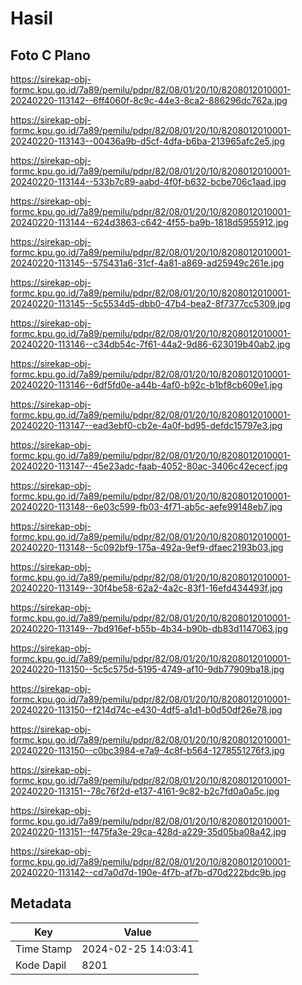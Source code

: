 # Hasil

## Foto C Plano

https://sirekap-obj-formc.kpu.go.id/7a89/pemilu/pdpr/82/08/01/20/10/8208012010001-20240220-113142--6ff4060f-8c9c-44e3-8ca2-886296dc762a.jpg

https://sirekap-obj-formc.kpu.go.id/7a89/pemilu/pdpr/82/08/01/20/10/8208012010001-20240220-113143--00436a9b-d5cf-4dfa-b6ba-213965afc2e5.jpg

https://sirekap-obj-formc.kpu.go.id/7a89/pemilu/pdpr/82/08/01/20/10/8208012010001-20240220-113144--533b7c89-aabd-4f0f-b632-bcbe706c1aad.jpg

https://sirekap-obj-formc.kpu.go.id/7a89/pemilu/pdpr/82/08/01/20/10/8208012010001-20240220-113144--624d3863-c642-4f55-ba9b-1818d5955912.jpg

https://sirekap-obj-formc.kpu.go.id/7a89/pemilu/pdpr/82/08/01/20/10/8208012010001-20240220-113145--575431a6-31cf-4a81-a869-ad25949c261e.jpg

https://sirekap-obj-formc.kpu.go.id/7a89/pemilu/pdpr/82/08/01/20/10/8208012010001-20240220-113145--5c5534d5-dbb0-47b4-bea2-8f7377cc5309.jpg

https://sirekap-obj-formc.kpu.go.id/7a89/pemilu/pdpr/82/08/01/20/10/8208012010001-20240220-113146--c34db54c-7f61-44a2-9d86-623019b40ab2.jpg

https://sirekap-obj-formc.kpu.go.id/7a89/pemilu/pdpr/82/08/01/20/10/8208012010001-20240220-113146--6df5fd0e-a44b-4af0-b92c-b1bf8cb609e1.jpg

https://sirekap-obj-formc.kpu.go.id/7a89/pemilu/pdpr/82/08/01/20/10/8208012010001-20240220-113147--ead3ebf0-cb2e-4a0f-bd95-defdc15797e3.jpg

https://sirekap-obj-formc.kpu.go.id/7a89/pemilu/pdpr/82/08/01/20/10/8208012010001-20240220-113147--45e23adc-faab-4052-80ac-3406c42ececf.jpg

https://sirekap-obj-formc.kpu.go.id/7a89/pemilu/pdpr/82/08/01/20/10/8208012010001-20240220-113148--6e03c599-fb03-4f71-ab5c-aefe99148eb7.jpg

https://sirekap-obj-formc.kpu.go.id/7a89/pemilu/pdpr/82/08/01/20/10/8208012010001-20240220-113148--5c092bf9-175a-492a-9ef9-dfaec2193b03.jpg

https://sirekap-obj-formc.kpu.go.id/7a89/pemilu/pdpr/82/08/01/20/10/8208012010001-20240220-113149--30f4be58-62a2-4a2c-83f1-16efd434493f.jpg

https://sirekap-obj-formc.kpu.go.id/7a89/pemilu/pdpr/82/08/01/20/10/8208012010001-20240220-113149--7bd916ef-b55b-4b34-b90b-db83d1147063.jpg

https://sirekap-obj-formc.kpu.go.id/7a89/pemilu/pdpr/82/08/01/20/10/8208012010001-20240220-113150--5c5c575d-5195-4749-af10-9db77909ba18.jpg

https://sirekap-obj-formc.kpu.go.id/7a89/pemilu/pdpr/82/08/01/20/10/8208012010001-20240220-113150--f214d74c-e430-4df5-a1d1-b0d50df26e78.jpg

https://sirekap-obj-formc.kpu.go.id/7a89/pemilu/pdpr/82/08/01/20/10/8208012010001-20240220-113150--c0bc3984-e7a9-4c8f-b564-1278551276f3.jpg

https://sirekap-obj-formc.kpu.go.id/7a89/pemilu/pdpr/82/08/01/20/10/8208012010001-20240220-113151--78c76f2d-e137-4161-9c82-b2c7fd0a0a5c.jpg

https://sirekap-obj-formc.kpu.go.id/7a89/pemilu/pdpr/82/08/01/20/10/8208012010001-20240220-113151--f475fa3e-29ca-428d-a229-35d05ba08a42.jpg

https://sirekap-obj-formc.kpu.go.id/7a89/pemilu/pdpr/82/08/01/20/10/8208012010001-20240220-113142--cd7a0d7d-190e-4f7b-af7b-d70d222bdc9b.jpg


## Metadata

| Key        | Value               |
| ---------- | ------------------- |
| Time Stamp | 2024-02-25 14:03:41 |
| Kode Dapil | 8201                |



